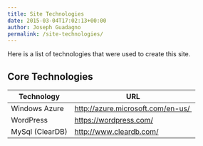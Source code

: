```yaml
---
title: Site Technologies
date: 2015-03-04T17:02:13+00:00
author: Joseph Guadagno
permalink: /site-technologies/
---
```

<p class="lead">Here is a list of technologies that were used to create this site.</p>

<h2 class="first">Core Technologies</h2>
<table style="width: 100%;" border="0">
<thead>
<tr>
<th>Technology</th>
<th>URL</th>
</tr>
</thead>
<tbody>
<tr class="odd">
<td>Windows Azure</td>
<td><a title="http://azure.microsoft.com/en-us/" href="http://azure.microsoft.com/en-us/ " target="_blank">http://azure.microsoft.com/en-us/ </a></td>
</tr>
<tr>
<td>WordPress</td>
<td><a title="https://wordpress.com/" href="https://wordpress.com/" target="_blank">https://wordpress.com/</a></td>
</tr>
<tr>
<td>MySql (ClearDB)</td>
<td><a title="http://www.cleardb.com/" href="http://www.cleardb.com/" target="_blank">http://www.cleardb.com/</a></td>
</tr>
</tbody>
</table>